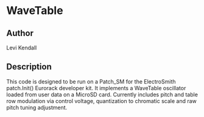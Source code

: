 # WaveTable

## Author

Levi Kendall

## Description

This code is designed to be run on a Patch_SM for the ElectroSmith patch.Init() Eurorack developer kit.  It implements a WaveTable oscillator loaded from user data on a MicroSD card.  Currently includes pitch and table row modulation via control voltage, quantization to chromatic scale and raw pitch tuning adjustment.
